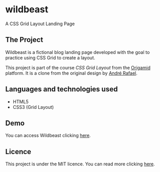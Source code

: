 # wildbeast
 A CSS Grid Layout Landing Page

## The Project
Wildbeast is a fictional blog landing page developed with the goal to practice using CSS Grid to create a layout.

This project is part of the course *CSS Grid Layout* from the [Origamid](https://origamid.com) platform. It is a clone from the original design by [André Rafael](https://github.com/origamid).

## Languages and technologies used
- HTML5
- CSS3 (Grid Layout)
  
## Demo

You can access Wildbeast clicking [here](https://wildbeast.daniaversa.dev).

## Licence

This project is under the MIT licence. You can read more clicking [here](https://github.com/danielaversa/flexblog/blob/main/LICENSE). 